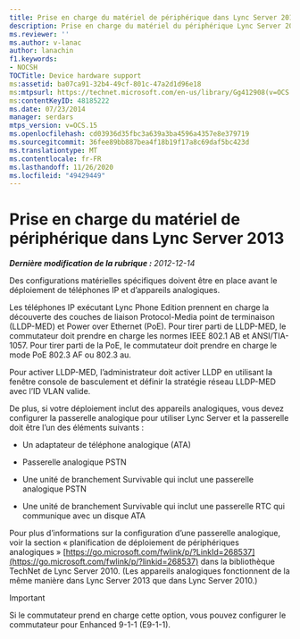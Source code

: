 ```yaml
---
title: Prise en charge du matériel de périphérique dans Lync Server 2013
description: Prise en charge du matériel du périphérique Lync Server 2013.
ms.reviewer: ''
ms.author: v-lanac
author: lanachin
f1.keywords:
- NOCSH
TOCTitle: Device hardware support
ms:assetid: ba07ca91-32b4-49cf-801c-47a2d1d96e18
ms:mtpsurl: https://technet.microsoft.com/en-us/library/Gg412908(v=OCS.15)
ms:contentKeyID: 48185222
ms.date: 07/23/2014
manager: serdars
mtps_version: v=OCS.15
ms.openlocfilehash: cd03936d35fbc3a639a3ba4596a4357e8e379719
ms.sourcegitcommit: 36fee89bb887bea4f18b19f17a8c69daf5bc423d
ms.translationtype: MT
ms.contentlocale: fr-FR
ms.lasthandoff: 11/26/2020
ms.locfileid: "49429449"
---
```

# <a name="device-hardware-support-in-lync-server-2013"></a>Prise en charge du matériel de périphérique dans Lync Server 2013

<div data-xmlns="http://www.w3.org/1999/xhtml">

<div class="topic" data-xmlns="http://www.w3.org/1999/xhtml" data-msxsl="urn:schemas-microsoft-com:xslt" data-cs="https://msdn.microsoft.com/">

<div data-asp="https://msdn2.microsoft.com/asp">



</div>

<div id="mainSection">

<div id="mainBody">

<span> </span>

_**Dernière modification de la rubrique :** 2012-12-14_

Des configurations matérielles spécifiques doivent être en place avant le déploiement de téléphones IP et d’appareils analogiques.

Les téléphones IP exécutant Lync Phone Edition prennent en charge la découverte des couches de liaison Protocol-Media point de terminaison (LLDP-MED) et Power over Ethernet (PoE). Pour tirer parti de LLDP-MED, le commutateur doit prendre en charge les normes IEEE 802.1 AB et ANSI/TIA-1057. Pour tirer parti de la PoE, le commutateur doit prendre en charge le mode PoE 802.3 AF ou 802.3 au.

Pour activer LLDP-MED, l’administrateur doit activer LLDP en utilisant la fenêtre console de basculement et définir la stratégie réseau LLDP-MED avec l’ID VLAN valide.

De plus, si votre déploiement inclut des appareils analogiques, vous devez configurer la passerelle analogique pour utiliser Lync Server et la passerelle doit être l’un des éléments suivants :

  - Un adaptateur de téléphone analogique (ATA)

  - Passerelle analogique PSTN

  - Une unité de branchement Survivable qui inclut une passerelle analogique PSTN

  - Une unité de branchement Survivable qui inclut une passerelle RTC qui communique avec un disque ATA

Pour plus d’informations sur la configuration d’une passerelle analogique, voir la section « planification de déploiement de périphériques analogiques » [https://go.microsoft.com/fwlink/p/?LinkId=268537](https://go.microsoft.com/fwlink/p/?linkid=268537) dans la bibliothèque TechNet de Lync Server 2010. (Les appareils analogiques fonctionnent de la même manière dans Lync Server 2013 que dans Lync Server 2010.)

<div>


> [!IMPORTANT]  
> Si le commutateur prend en charge cette option, vous pouvez configurer le commutateur pour Enhanced 9-1-1 (E9-1-1).



</div>

</div>

<span> </span>

</div>

</div>

</div>


